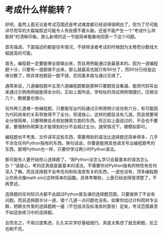 # 考成什么样能转？

好吧，虽然上面无论是考试范围还是考试难度都已经说得很明白了，但为了尽可能详尽而写的大篇幅叙述可能令人有些摸不着头脑，还是不能产生一个“考成什么样能转”的清晰印象。那么新增的这一节就简单粗暴地回答一下这个问题。

首先强调，下面描述的都是往年情况，不排除读者考试的时候因为太卷而分数线大幅提高的可能。

首先，编程题一定要能够全部做出来，而且用例能通过是最基本的。因为一道编程题十分，只要有一道题做不出来，那么就最高也就只有90分了，而90分已经是边缘分数了，除非其他题目一题不错，否则基本就与通过无缘了。

通常来说，八道编程题中五至六道编程题都是那种只要题目没看漏，能把代码写出来通过示例用例就能得全分的。正如上面所说，学校给的测试用例很摆烂，压根没几个，数据量也很小。

另外两三道难一些编程题，只要能写出代码通过示例用例少说也有六分，有可能因为代码效率的关系导致得不了全分。但请放心，这样的题目没有几道。而且想要得全分很简单，只要稍微会点规划搜索方面的东西。但正如上面说过的，不会也不要紧，要强制你用算法才能得到的分不会超过五分。通常情况下，硬模拟即可。

编程题也不考类、文件读写这些东西，需要用到的语法比选择题还简单得多，几乎不涉及任何Python独有的东西。换句话说，你要是能用其他语言写出编程题考的东西，那用Python也一样，只要你学过两小时Python语法。

那可能有人要开始担心选择题了。“我Python没怎么学只会最基本的语法怎么办？”请放心，考的还真就是最基本的语法，不需要你对Python独有的特性有任何深入了解。而且选择题不会考任何和标准库有关的东西，一道也没有，顶多编程题让你用点像math.sin()这种简单的函数。具体考哪些，上面已经说得很清楚了，不再赘述。

选择题的任何知识点都不会超过Python普及课的选择题范围，只要做熟了不会有问题。而且选择题半分一道，错个几道一点问题也没有。如果你加过计科院转专业群，把群文件里的选择题刷一遍（不包括涉及标准库的那些）足矣，考试范围甚至不如这些练习中的选择题。

总而言之，不用过度焦虑，扎扎实实学好基础就行。真是太焦虑了就去刷题，反正也刷不完。